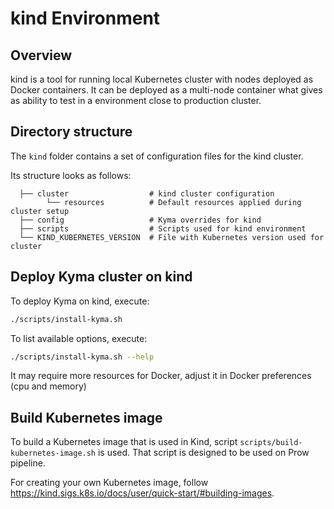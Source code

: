 # kind Environment

## Overview

kind is a tool for running local Kubernetes cluster with nodes deployed as Docker containers. It can be deployed as a multi-node container what gives as ability to test in a environment close to production cluster.

## Directory structure

The `kind` folder contains a set of configuration files for the kind cluster.

Its structure looks as follows:

```
  ├── cluster                  # kind cluster configuration
        └── resources          # Default resources applied during cluster setup
  ├── config                   # Kyma overrides for kind
  ├── scripts                  # Scripts used for kind environment
  └── KIND_KUBERNETES_VERSION  # File with Kubernetes version used for cluster
```

## Deploy Kyma cluster on kind

To deploy Kyma on kind, execute:

```bash
./scripts/install-kyma.sh
```

To list available options, execute:

```bash
./scripts/install-kyma.sh --help
```

It may require more resources for Docker, adjust it in Docker preferences (cpu and memory)

## Build Kubernetes image

To build a Kubernetes image that is used in Kind, script `scripts/build-kubernetes-image.sh` is used. That script is designed to be used on Prow pipeline.

For creating your own Kubernetes image, follow https://kind.sigs.k8s.io/docs/user/quick-start/#building-images.